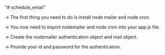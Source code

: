 "# schedule_email" 



-> The first thing you need to do is install node mailer and node cron.

-> You now need to import nodemailer and node cron into your app.js file.

-> Create the nodemailer authentication object and mail object. 

-> Provide your id and password for the authentication.

